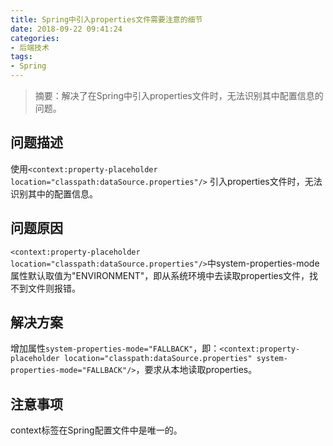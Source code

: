 ```yaml
---
title: Spring中引入properties文件需要注意的细节
date: 2018-09-22 09:41:24
categories:
- 后端技术
tags:
- Spring
---
```


> 摘要：解决了在Spring中引入properties文件时，无法识别其中配置信息的问题。

<!-- more -->

## 问题描述

使用`<context:property-placeholder location="classpath:dataSource.properties"/>` 引入properties文件时，无法识别其中的配置信息。

## 问题原因
`<context:property-placeholder location="classpath:dataSource.properties"/>`中system-properties-mode属性默认取值为"ENVIRONMENT"，即从系统环境中去读取properties文件，找不到文件则报错。

## 解决方案
增加属性`system-properties-mode="FALLBACK"`，即：`<context:property-placeholder location="classpath:dataSource.properties" system-properties-mode="FALLBACK"/>`，要求从本地读取properties。

## 注意事项
context标签在Spring配置文件中是唯一的。
